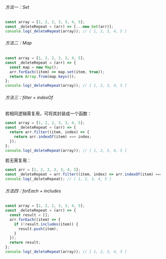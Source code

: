 ###### 方法一：Set

```JavaScript
const array = [1, 2, 2, 3, 3, 4, 5];
const _deleteRepeat = (arr) => [...new Set(arr)];
console.log(_deleteRepeat(array)); // [ 1, 2, 3, 4, 5 ]
```

###### 方法二：Map

```JavaScript
const array = [1, 2, 2, 3, 3, 4, 5];
const _deleteRepeat = (arr) => {
  const map = new Map();
  arr.forEach((item) => map.set(item, true));
  return Array.from(map.keys());
};
console.log(_deleteRepeat(array)); // [ 1, 2, 3, 4, 5 ]
```

###### 方法三：filter + indexOf

若相同逻辑需复用，可将其封装成一个函数：

```JavaScript
const array = [1, 2, 2, 3, 3, 4, 5];
const _deleteRepeat = (arr) => {
  return arr.filter((item, index) => {
    return arr.indexOf(item) === index;
  });
};
console.log(_deleteRepeat(array)); // [ 1, 2, 3, 4, 5 ]
```

若无需复用：

```JavaScript
const arr = [1, 2, 2, 3, 3, 4, 5];
const _deleteRepeat = arr.filter((item, index) => arr.indexOf(item) === index);
console.log(_deleteRepeat); // [ 1, 2, 3, 4, 5 ]
```

###### 方法四：forEach + includes

```JavaScript
const array = [1, 2, 2, 3, 3, 4, 5];
const _deleteRepeat = (arr) => {
  const result = [];
  arr.forEach((item) => {
    if (!result.includes(item)) {
      result.push(item);
    }
  });
  return result;
};
console.log(_deleteRepeat(array)); // [ 1, 2, 3, 4, 5 ]
```